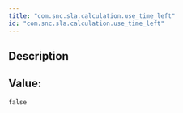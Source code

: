 ```yaml
---
title: "com.snc.sla.calculation.use_time_left"
id: "com.snc.sla.calculation.use_time_left"
---
```

## Description



## Value: 
```
false
```